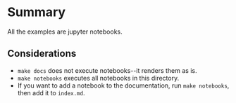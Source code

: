 # Summary

All the examples are jupyter notebooks.

## Considerations

* `make docs` does not execute notebooks--it renders them as is.
* `make notebooks` executes all notebooks in this directory.
* If you want to add a notebook to the documentation, run `make notebooks`, then add it to `index.md`.
